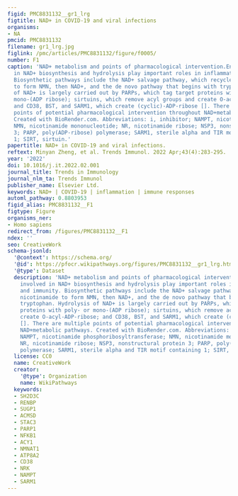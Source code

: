 ```yaml
---
figid: PMC8831132__gr1_lrg
figtitle: NAD+ in COVID-19 and viral infections
organisms:
- NA
pmcid: PMC8831132
filename: gr1_lrg.jpg
figlink: /pmc/articles/PMC8831132/figure/f0005/
number: F1
caption: 'NAD+ metabolism and points of pharmacological intervention.Enzymes involved
  in NAD+ biosynthesis and hydrolysis play important roles in inflammation and immunity.
  Biosynthetic pathways include the NAD+ salvage pathway, which recycles nicotinamide
  to form NMN, then NAD+, and the de novo pathway that begins with tryptophan. Hydrolysis
  of NAD+ is largely carried out by PARPs, which tag target proteins with poly- or
  mono-(ADP ribose); sirtuins, which remove acyl groups and create O-acyl-ADP-ribose;
  and CD38, BST, and SARM1, which create (cyclic)-ADP-ribose []. There are multiple
  points of potential pharmacological intervention throughout NAD+metabolic pathways.
  Created with BioRender.com. Abbreviations: i, inhibitor; NAMPT, nicotinamide phosphoribosyltransferase;
  NMN, nicotinamide mononucleotide; NR, nicotinamide ribose; NSP3, nonstructural protein
  3; PARP, poly(ADP-ribose) polymerase; SARM1, sterile alpha and TIR motif containing
  1; SIRT, sirtuin.'
papertitle: NAD+ in COVID-19 and viral infections.
reftext: Minyan Zheng, et al. Trends Immunol. 2022 Apr;43(4):283-295.
year: '2022'
doi: 10.1016/j.it.2022.02.001
journal_title: Trends in Immunology
journal_nlm_ta: Trends Immunol
publisher_name: Elsevier Ltd.
keywords: NAD+ | COVID-19 | inflammation | immune responses
automl_pathway: 0.8803953
figid_alias: PMC8831132__F1
figtype: Figure
organisms_ner:
- Homo sapiens
redirect_from: /figures/PMC8831132__F1
ndex: ''
seo: CreativeWork
schema-jsonld:
  '@context': https://schema.org/
  '@id': https://pfocr.wikipathways.org/figures/PMC8831132__gr1_lrg.html
  '@type': Dataset
  description: 'NAD+ metabolism and points of pharmacological intervention.Enzymes
    involved in NAD+ biosynthesis and hydrolysis play important roles in inflammation
    and immunity. Biosynthetic pathways include the NAD+ salvage pathway, which recycles
    nicotinamide to form NMN, then NAD+, and the de novo pathway that begins with
    tryptophan. Hydrolysis of NAD+ is largely carried out by PARPs, which tag target
    proteins with poly- or mono-(ADP ribose); sirtuins, which remove acyl groups and
    create O-acyl-ADP-ribose; and CD38, BST, and SARM1, which create (cyclic)-ADP-ribose
    []. There are multiple points of potential pharmacological intervention throughout
    NAD+metabolic pathways. Created with BioRender.com. Abbreviations: i, inhibitor;
    NAMPT, nicotinamide phosphoribosyltransferase; NMN, nicotinamide mononucleotide;
    NR, nicotinamide ribose; NSP3, nonstructural protein 3; PARP, poly(ADP-ribose)
    polymerase; SARM1, sterile alpha and TIR motif containing 1; SIRT, sirtuin.'
  license: CC0
  name: CreativeWork
  creator:
    '@type': Organization
    name: WikiPathways
  keywords:
  - SH2D3C
  - RENBP
  - SUGP1
  - ACMSD
  - STAC3
  - PARP1
  - NFKB1
  - ACY1
  - NMNAT1
  - ATP8A2
  - CD38
  - NRK
  - NAMPT
  - SARM1
---
```

